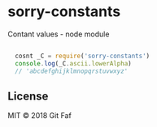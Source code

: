 # sorry-constants

Contant values - node module

```javascript

  cosnt _C = require('sorry-constants')
  console.log(_C.ascii.lowerAlpha)
  // 'abcdefghijklmnopqrstuvwxyz'

```

## License

MIT &copy; 2018 Git Faf
